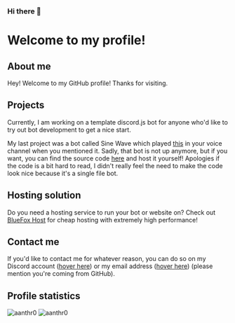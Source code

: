 ### Hi there 👋

# Welcome to my profile!

## About me
Hey! Welcome to my GitHub profile! Thanks for visiting.

## Projects
Currently, I am working on a template discord.js bot for anyone who'd like to try out bot development to get a nice start.

My last project was a bot called Sine Wave which played [this](https://www.youtube.com/watch?v=x0-c4l_tcTQ&ab_channel=Ryen) in your voice channel when you mentioned it.
Sadly, that bot is not up anymore, but if you want, you can find the source code [here](https://github.com/aanthr0/sine-wave) and host it yourself!
Apologies if the code is a bit hard to read, I didn't really feel the need to make the code look nice because it's a single file bot.

## Hosting solution
Do you need a hosting service to run your bot or website on?
Check out [BlueFox Host](https://bluefoxhost.com/) for cheap hosting with extremely high performance!

## Contact me
If you'd like to contact me for whatever reason, you can do so on my Discord account ([hover here](https://discord.com/ "aanthr0#5169")) or my email address ([hover here](https://mail.google.com/ "anthromadayt@gmail.com")) (please mention you're coming from GitHub).

## Profile statistics
![aanthr0](https://github-readme-stats.vercel.app/api?username=aanthr0&hide=prs&count_private=true&show_icons=true&title_color=c9d1d9&text_color=c9d1d9&icon_color=6e7681&bg_color=0d1117&locale=en)
![aanthr0](https://github-readme-stats.vercel.app/api/top-langs/?username=aanthr0&layout=compact&title_color=c9d1d9&text_color=c9d1d9&icon_color=6e7681&bg_color=0d1117&locale=en)
